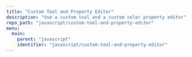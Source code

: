 ```yaml
---
title: "Custom Tool and Property Editor"
description: "Use a custom tool and a custom color property editor"
repo_path: "javascript/custom-tool-and-property-editor"
menu:
  main:
    parent: "javascript"
    identifier: "javascript/custom-tool-and-property-editor"
---
```

